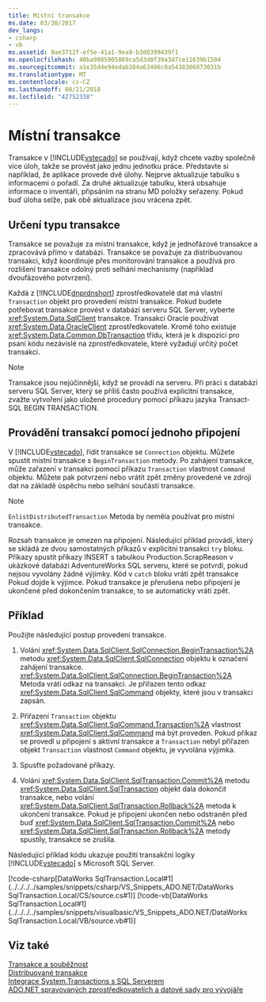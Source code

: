 ```yaml
---
title: Místní transakce
ms.date: 03/30/2017
dev_langs:
- csharp
- vb
ms.assetid: 8ae3712f-ef5e-41a1-9ea9-b3d0399439f1
ms.openlocfilehash: 40ba9085905869ca5d3d8f39a3d7ce11639b1504
ms.sourcegitcommit: a1e35d4e94edab384a63406c0a5438306873031b
ms.translationtype: MT
ms.contentlocale: cs-CZ
ms.lasthandoff: 08/21/2018
ms.locfileid: "42752338"
---
```

# <a name="local-transactions"></a>Místní transakce
Transakce v [!INCLUDE[vstecado](../../../../includes/vstecado-md.md)] se používají, když chcete vazby společně více úloh, takže se provést jako jednu jednotku práce. Představte si například, že aplikace provede dvě úlohy. Nejprve aktualizuje tabulku s informacemi o pořadí. Za druhé aktualizuje tabulku, která obsahuje informace o inventáři, připsáním na stranu MD položky seřazeny. Pokud buď úloha selže, pak obě aktualizace jsou vrácena zpět.  
  
## <a name="determining-the-transaction-type"></a>Určení typu transakce  
 Transakce se považuje za místní transakce, když je jednofázové transakce a zpracovává přímo v databázi. Transakce se považuje za distribuovanou transakci, když koordinuje přes monitorování transakce a používá pro rozlišení transakce odolný proti selhání mechanismy (například dvoufázového potvrzení).  
  
 Každá z [!INCLUDE[dnprdnshort](../../../../includes/dnprdnshort-md.md)] zprostředkovatelé dat má vlastní `Transaction` objekt pro provedení místní transakce. Pokud budete potřebovat transakce provést v databázi serveru SQL Server, vyberte <xref:System.Data.SqlClient> transakce. Transakci Oracle používat <xref:System.Data.OracleClient> zprostředkovatele. Kromě toho existuje <xref:System.Data.Common.DbTransaction> třídu, která je k dispozici pro psaní kódu nezávislé na zprostředkovatele, které vyžadují určitý počet transakcí.  
  
> [!NOTE]
> Transakce jsou nejúčinnější, když se provádí na serveru. Při práci s databází serveru SQL Server, který se příliš často používá explicitní transakce, zvažte vytvoření jako uložené procedury pomocí příkazu jazyka Transact-SQL BEGIN TRANSACTION.
  
## <a name="performing-a-transaction-using-a-single-connection"></a>Provádění transakcí pomocí jednoho připojení  
 V [!INCLUDE[vstecado](../../../../includes/vstecado-md.md)], řídit transakce se `Connection` objektu. Můžete spustit místní transakce s `BeginTransaction` metody. Po zahájení transakce, může zařazení v transakci pomocí příkazu `Transaction` vlastnost `Command` objektu. Můžete pak potvrzení nebo vrátit zpět změny provedené ve zdroji dat na základě úspěchu nebo selhání součástí transakce.  
  
> [!NOTE]
>  `EnlistDistributedTransaction` Metoda by neměla používat pro místní transakce.  
  
 Rozsah transakce je omezen na připojení. Následující příklad provádí, který se skládá ze dvou samostatných příkazů v explicitní transakci `try` bloku. Příkazy spustit příkazy INSERT s tabulkou Production.ScrapReason v ukázkové databázi AdventureWorks SQL serveru, které se potvrdí, pokud nejsou vyvolány žádné výjimky. Kód v `catch` bloku vrátí zpět transakce Pokud dojde k výjimce. Pokud transakce je přerušena nebo připojení je ukončené před dokončením transakce, to se automaticky vrátí zpět.  
  
## <a name="example"></a>Příklad  
 Použijte následující postup provedení transakce.  
  
1.  Volání <xref:System.Data.SqlClient.SqlConnection.BeginTransaction%2A> metodu <xref:System.Data.SqlClient.SqlConnection> objektu k označení zahájení transakce. <xref:System.Data.SqlClient.SqlConnection.BeginTransaction%2A> Metoda vrátí odkaz na transakci. Je přiřazen tento odkaz <xref:System.Data.SqlClient.SqlCommand> objekty, které jsou v transakci zapsán.  
  
2.  Přiřazení `Transaction` objektu <xref:System.Data.SqlClient.SqlCommand.Transaction%2A> vlastnost <xref:System.Data.SqlClient.SqlCommand> má být proveden. Pokud příkaz se provedl u připojení s aktivní transakce a `Transaction` nebyl přiřazen objekt `Transaction` vlastnost `Command` objektu, je vyvolána výjimka.  
  
3.  Spusťte požadované příkazy.  
  
4.  Volání <xref:System.Data.SqlClient.SqlTransaction.Commit%2A> metodu <xref:System.Data.SqlClient.SqlTransaction> objekt dala dokončit transakce, nebo volání <xref:System.Data.SqlClient.SqlTransaction.Rollback%2A> metoda k ukončení transakce. Pokud je připojení ukončen nebo odstraněn před buď <xref:System.Data.SqlClient.SqlTransaction.Commit%2A> nebo <xref:System.Data.SqlClient.SqlTransaction.Rollback%2A> metody spustily, transakce se zrušila.  
  
 Následující příklad kódu ukazuje použití transakční logiky [!INCLUDE[vstecado](../../../../includes/vstecado-md.md)] s Microsoft SQL Server.  
  
 [!code-csharp[DataWorks SqlTransaction.Local#1](../../../../samples/snippets/csharp/VS_Snippets_ADO.NET/DataWorks SqlTransaction.Local/CS/source.cs#1)]
 [!code-vb[DataWorks SqlTransaction.Local#1](../../../../samples/snippets/visualbasic/VS_Snippets_ADO.NET/DataWorks SqlTransaction.Local/VB/source.vb#1)]  
  
## <a name="see-also"></a>Viz také  
 [Transakce a souběžnost](../../../../docs/framework/data/adonet/transactions-and-concurrency.md)  
 [Distribuované transakce](../../../../docs/framework/data/adonet/distributed-transactions.md)  
 [Integrace System.Transactions s SQL Serverem](../../../../docs/framework/data/adonet/system-transactions-integration-with-sql-server.md)  
 [ADO.NET spravovaných zprostředkovatelích a datové sady pro vývojáře](http://go.microsoft.com/fwlink/?LinkId=217917)
